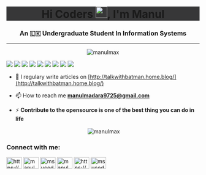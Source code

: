<h1 align="center" style="background-color:#373738;">Hi Coders <img src="https://raw.githubusercontent.com/MartinHeinz/MartinHeinz/master/wave.gif" width="30px">, I'm Manul</h1>
<h3 align="center">An &#127473;&#127472; Undergraduate Student In Information Systems</h3>
<hr>
	
<p align="center"> <img src="https://komarev.com/ghpvc/?username=manulmax&label=Profile%20views&color=0e75b6&style=flat" alt="manulmax" /></p>

![](https://img.shields.io/badge/Linux-&#128150;-informational?style=flat&logo=<LOGO_NAME>&logoColor=white&color=323334) ![](https://img.shields.io/badge/Coding-&#128077;-informational?style=flat&logo=<LOGO_NAME>&logoColor=white&color=323334) ![](https://img.shields.io/badge/Working-&#128077;-informational?style=flat&logo=<LOGO_NAME>&logoColor=white&color=323334) ![](https://img.shields.io/badge/Studying-&#128077;-informational?style=flat&logo=<LOGO_NAME>&logoColor=white&color=323334) ![](https://img.shields.io/badge/Sleeping-&#128077;-informational?style=flat&logo=<LOGO_NAME>&logoColor=white&color=323334) ![](https://img.shields.io/badge/Contributing-&#128077;-informational?style=flat&logo=<LOGO_NAME>&logoColor=white&color=323334) ![](https://img.shields.io/badge/Searching-&#128077;-informational?style=flat&logo=<LOGO_NAME>&logoColor=white&color=323334) ![](https://img.shields.io/badge/competiting-&#128077;-informational?style=flat&logo=<LOGO_NAME>&logoColor=white&color=323334) ![](https://img.shields.io/badge/Innovating-&#128150;-informational?style=flat&logo=<LOGO_NAME>&logoColor=white&color=323334)

<!-- <p align="left"> <img src="" alt="manulmax" /> </p> -->

- 📝 I regulary write articles on [http://talkwithbatman.home.blog/](http://talkwithbatman.home.blog/)

- 📫 How to reach me **manulmadara9725@gmail.com**

- ⚡  **Contribute to the opensource is one of the best thing you can do in life**

<p align="center">&nbsp;<img align="center" src="https://github-readme-stats.vercel.app/api?username=manulmax&theme=dark&show_icons=true" alt="manulmax" /></p>

<p align="center" style="background-color:#373738;">
<h3 align="left">Connect with me:</h3>
<a href="https://dev.to/https://dev.to/manulmax" target="blank"><img align="center" src="https://cdn.jsdelivr.net/npm/simple-icons@3.0.1/icons/dev-dot-to.svg" alt="https://dev.to/manulmax" height="30" width="40" /></a>
<a href="https://linkedin.com/in/manul madara" target="blank"><img align="center" src="https://cdn.jsdelivr.net/npm/simple-icons@3.0.1/icons/linkedin.svg" alt="manul madara" height="30" width="40" /></a>
<a href="https://kaggle.com/msucoders_ha20" target="blank"><img align="center" src="https://cdn.jsdelivr.net/npm/simple-icons@3.0.1/icons/kaggle.svg" alt="msucoders_ha20" height="30" width="40" /></a>
<a href="https://instagram.com/manul_madara" target="blank"><img align="center" src="https://cdn.jsdelivr.net/npm/simple-icons@3.0.1/icons/instagram.svg" alt="manul_madara" height="30" width="40" /></a>
<a href="https://www.youtube.com/c/https://www.youtube.com/channel/ucpc18epsya_qbef7qu1moqq?view_as=subscriber" target="blank"><img align="center" src="https://cdn.jsdelivr.net/npm/simple-icons@3.0.1/icons/youtube.svg" alt="https://www.youtube.com/channel/ucpc18epsya_qbef7qu1moqq?view_as=subscriber" height="30" width="40" /></a>
<a href="https://www.hackerrank.com/msucoders_ha20" target="blank"><img align="center" src="https://cdn.jsdelivr.net/npm/simple-icons@3.0.1/icons/hackerrank.svg" alt="msucoders_ha20" height="30" width="40" /></a>
</p>

	


